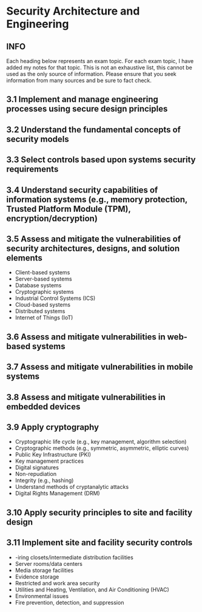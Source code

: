 # Security Architecture and Engineering

## INFO
Each heading below represents an exam topic. For each exam topic, I have added my notes for that topic. This is not an exhaustive list, this cannot be used as the only source of information. Please ensure that you seek information from many sources and be sure to fact check.

## 3.1 Implement and manage engineering processes using secure design principles

## 3.2 Understand the fundamental concepts of security models

## 3.3 Select controls based upon systems security requirements

## 3.4 Understand security capabilities of information systems (e.g., memory protection, Trusted Platform Module (TPM), encryption/decryption)

## 3.5 Assess and mitigate the vulnerabilities of security architectures, designs, and solution elements
- Client-based systems
- Server-based systems
- Database systems
- Cryptographic systems
- Industrial Control Systems (ICS)
- Cloud-based systems
- Distributed systems
- Internet of Things (IoT)

## 3.6 Assess and mitigate vulnerabilities in web-based systems

## 3.7 Assess and mitigate vulnerabilities in mobile systems

## 3.8 Assess and mitigate vulnerabilities in embedded devices

## 3.9 Apply cryptography
- Cryptographic life cycle (e.g., key management,
algorithm selection)
- Cryptographic methods (e.g., symmetric,
asymmetric, elliptic curves)
- Public Key Infrastructure (PKI)
- Key management practices
- Digital signatures
- Non-repudiation
- Integrity (e.g., hashing)
- Understand methods of cryptanalytic attacks
- Digital Rights Management (DRM)

## 3.10 Apply security principles to site and facility design

## 3.11 Implement site and facility security controls
- -iring closets/intermediate distribution facilities
- Server rooms/data centers
- Media storage facilities
- Evidence storage
- Restricted and work area security
- Utilities and Heating, Ventilation, and Air Conditioning (HVAC)
- Environmental issues
- Fire prevention, detection, and suppression